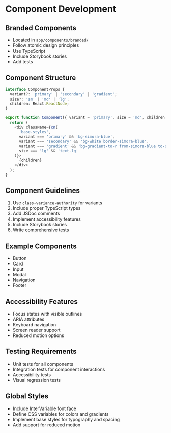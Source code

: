 # Component Development

## Branded Components

- Located in `app/components/branded/`
- Follow atomic design principles
- Use TypeScript
- Include Storybook stories
- Add tests

## Component Structure

```typescript
interface ComponentProps {
  variant?: 'primary' | 'secondary' | 'gradient';
  size?: 'sm' | 'md' | 'lg';
  children: React.ReactNode;
}

export function Component({ variant = 'primary', size = 'md', children }: ComponentProps) {
  return (
    <div className={cn(
      'base-styles',
      variant === 'primary' && 'bg-simora-blue',
      variant === 'secondary' && 'bg-white border-simora-blue',
      variant === 'gradient' && 'bg-gradient-to-r from-simora-blue to-simora-green',
      size === 'lg' && 'text-lg'
    )}>
      {children}
    </div>
  );
}
```

## Component Guidelines

1. Use `class-variance-authority` for variants
2. Include proper TypeScript types
3. Add JSDoc comments
4. Implement accessibility features
5. Include Storybook stories
6. Write comprehensive tests

## Example Components

- Button
- Card
- Input
- Modal
- Navigation
- Footer

## Accessibility Features

- Focus states with visible outlines
- ARIA attributes
- Keyboard navigation
- Screen reader support
- Reduced motion options

## Testing Requirements

- Unit tests for all components
- Integration tests for component interactions
- Accessibility tests
- Visual regression tests

## Global Styles

- Include InterVariable font face
- Define CSS variables for colors and gradients
- Implement base styles for typography and spacing
- Add support for reduced motion
